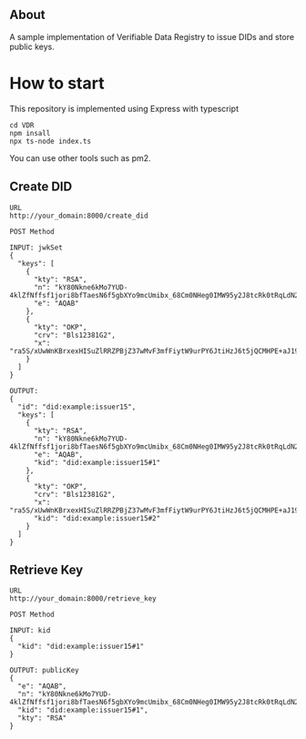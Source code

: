 <!--
This README describes the package. If you publish this package to pub.dev,
this README's contents appear on the landing page for your package.

For information about how to write a good package README, see the guide for
[writing package pages](https://dart.dev/guides/libraries/writing-package-pages).

For general information about developing packages, see the Dart guide for
[creating packages](https://dart.dev/guides/libraries/create-library-packages)
and the Flutter guide for
[developing packages and plugins](https://flutter.dev/developing-packages).
-->

## About

A sample implementation of Verifiable Data Registry to issue DIDs and store public keys.

# How to start
This repository is implemented using Express with typescript
```
cd VDR
npm insall
npx ts-node index.ts
```
You can use other tools such as pm2.


## Create DID

```
URL
http://your_domain:8000/create_did

POST Method

INPUT: jwkSet
{
  "keys": [
    {
      "kty": "RSA",
      "n": "kY80Nkne6kMo7YUD-4klZfNffsf1jori8bfTaesN6f5gbXYo9mcUmibx_68Cm0NHeg0IMW95y2J8tcRk0tRqLdN246_SmQD4XfhDZMCD2cvJ2Du9ziBbqye8CC651_zGqHBJiCzf8qppQ7QcZwKtZ_d_useYfrLrb3KTHrrRVObzC0FX7fJHV010wFDNTQDiYFuvwY5CP4r7xOfUpGie7X3wnAZkhGa8DP61469MQboQA0ICcsGxJBI4JxmErO6D2VOXSFmrBMbXySVbWYVPTf7fZ_8MuevvBMp24A9Yu4vmQJyqq3PLM3Yq24Omtl4RcqjQMmSmFb0SdCXxesfPjQ==",
      "e": "AQAB"
    },
    {
      "kty": "OKP",
      "crv": "Bls12381G2",
      "x": "ra5S/xUwWnKBrxexHISuZlRRZPBjZ37wMvF3mfFiytW9urPY6JtiHzJ6t5jQCMHPE+aJ195CvaoS3uRGH0SoUjnGxeuMv+IcWpVhtmy2s1w7ZVgF7ZifpD0Bd9Eu8rpw"
    }
  ]
}

OUTPUT: 
{
  "id": "did:example:issuer15",
  "keys": [
    {
      "kty": "RSA",
      "n": "kY80Nkne6kMo7YUD-4klZfNffsf1jori8bfTaesN6f5gbXYo9mcUmibx_68Cm0NHeg0IMW95y2J8tcRk0tRqLdN246_SmQD4XfhDZMCD2cvJ2Du9ziBbqye8CC651_zGqHBJiCzf8qppQ7QcZwKtZ_d_useYfrLrb3KTHrrRVObzC0FX7fJHV010wFDNTQDiYFuvwY5CP4r7xOfUpGie7X3wnAZkhGa8DP61469MQboQA0ICcsGxJBI4JxmErO6D2VOXSFmrBMbXySVbWYVPTf7fZ_8MuevvBMp24A9Yu4vmQJyqq3PLM3Yq24Omtl4RcqjQMmSmFb0SdCXxesfPjQ==",
      "e": "AQAB",
      "kid": "did:example:issuer15#1"
    },
    {
      "kty": "OKP",
      "crv": "Bls12381G2",
      "x": "ra5S/xUwWnKBrxexHISuZlRRZPBjZ37wMvF3mfFiytW9urPY6JtiHzJ6t5jQCMHPE+aJ195CvaoS3uRGH0SoUjnGxeuMv+IcWpVhtmy2s1w7ZVgF7ZifpD0Bd9Eu8rpw",
      "kid": "did:example:issuer15#2"
    }
  ]
}
```

## Retrieve Key

```
URL
http://your_domain:8000/retrieve_key

POST Method

INPUT: kid
{
  "kid": "did:example:issuer15#1"
}

OUTPUT: publicKey
{
  "e": "AQAB",
  "n": "kY80Nkne6kMo7YUD-4klZfNffsf1jori8bfTaesN6f5gbXYo9mcUmibx_68Cm0NHeg0IMW95y2J8tcRk0tRqLdN246_SmQD4XfhDZMCD2cvJ2Du9ziBbqye8CC651_zGqHBJiCzf8qppQ7QcZwKtZ_d_useYfrLrb3KTHrrRVObzC0FX7fJHV010wFDNTQDiYFuvwY5CP4r7xOfUpGie7X3wnAZkhGa8DP61469MQboQA0ICcsGxJBI4JxmErO6D2VOXSFmrBMbXySVbWYVPTf7fZ_8MuevvBMp24A9Yu4vmQJyqq3PLM3Yq24Omtl4RcqjQMmSmFb0SdCXxesfPjQ==",
  "kid": "did:example:issuer15#1",
  "kty": "RSA"
}
```
